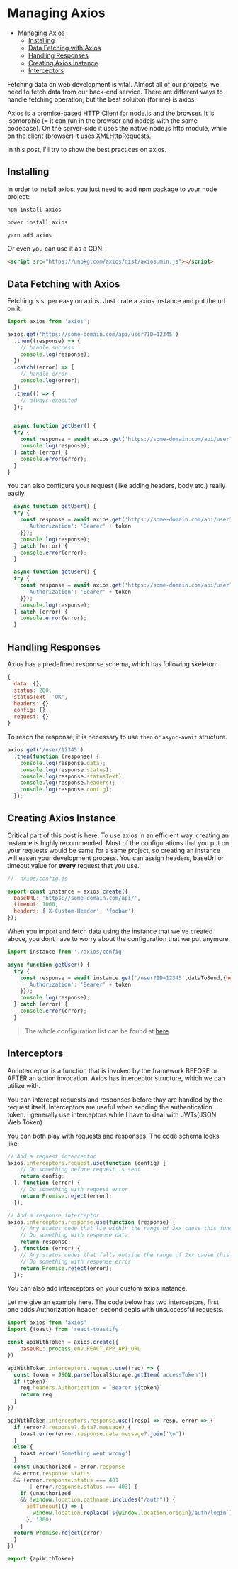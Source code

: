 # Managing Axios

- [Managing Axios](#managing-axios)
  - [Installing](#installing)
  - [Data Fetching with Axios](#data-fetching-with-axios)
  - [Handling Responses](#handling-responses)
  - [Creating Axios Instance](#creating-axios-instance)
  - [Interceptors](#interceptors)

Fetching data on web development is vital. Almost all of our projects, we need to fetch data from our back-end service. There are different ways to handle fetching operation, but the best soluiton (for me) is axios.

[Axios](https://axios-http.com/docs/intro) is a promise-based HTTP Client for node.js and the browser. It is isomorphic (= it can run in the browser and nodejs with the same codebase). On the server-side it uses the native node.js http module, while on the client (browser) it uses XMLHttpRequests.

In this post, I'll try to show the best practices on axios.

## Installing

In order to install axios, you just need to add npm package to your node project:

```js
npm install axios

bower install axios

yarn add axios
```

Or even you can use it as a CDN:

```html
<script src="https://unpkg.com/axios/dist/axios.min.js"></script>
```

## Data Fetching with Axios

Fetching is super easy on axios. Just crate a axios instance and put the url on it.

```js
import axios from 'axios';

axios.get('https://some-domain.com/api/user?ID=12345')
  .then((response) => {
    // handle success
    console.log(response);
  })
  .catch((error) => {
    // handle error
    console.log(error);
  })
  .then(() => {
    // always executed
  });


  async function getUser() {
  try {
    const response = await axios.get('https://some-domain.com/api/user?ID=12345');
    console.log(response);
  } catch (error) {
    console.error(error);
  }
}
```

You can also configure your request (like adding headers, body etc.) really easily.

```js
  async function getUser() {
  try {
    const response = await axios.get('https://some-domain.com/api/user?ID=12345',{headers:{
      'Authorization': 'Bearer' + token
    }});
    console.log(response);
  } catch (error) {
    console.error(error);
  }

  async function getUser() {
  try {
    const response = await axios.get('https://some-domain.com/api/user?ID=12345',dataToSend,{headers:{
      'Authorization': 'Bearer' + token
    }});
    console.log(response);
  } catch (error) {
    console.error(error);
  }
```

## Handling Responses

Axios has a predefined response schema, which has following skeleton:

```js
{
  data: {},
  status: 200,
  statusText: 'OK',
  headers: {},
  config: {},
  request: {}
}
```

To reach the response, it is necessary to use `then` or `async-await` structure.

```js
axios.get('/user/12345')
  .then(function (response) {
    console.log(response.data);
    console.log(response.status);
    console.log(response.statusText);
    console.log(response.headers);
    console.log(response.config);
  });
```

## Creating Axios Instance

Critical part of this post is here. To use axios in an efficient way, creating an instance is highly recommended. Most of the configurations that you put on your requests would be same for a same project, so creating an instance will easen your development process. You can assign headers, baseUrl or timeout value for **every** request that you use.

```js
//  axios/config.js

export const instance = axios.create({
  baseURL: 'https://some-domain.com/api/',
  timeout: 1000,
  headers: {'X-Custom-Header': 'foobar'}
});

```

When you import and fetch data using the instance that we've created above, you dont have to worry about the configuration that we put anymore.

```js
import instance from './axios/config'

async function getUser() {
  try {
    const response = await instance.get('/user?ID=12345',dataToSend,{headers:{
      'Authorization': 'Bearer' + token
    }});
    console.log(response);
  } catch (error) {
    console.error(error);
  }
```

> The whole configuration list can be found at [here](https://axios-http.com/docs/req_config)

## Interceptors

An Interceptor is a function that is invoked by the framework BEFORE or AFTER an action invocation. Axios has interceptor structure, which we can utilize with.

You can intercept requests and responses before thay are handled by the request itself. Interceptors are useful when sending the authentication token. I generally use interceptors while I have to deal with JWTs(JSON Web Token)

You can both play with requests and responses. The code schema looks like:

```js
// Add a request interceptor
axios.interceptors.request.use(function (config) {
    // Do something before request is sent
    return config;
  }, function (error) {
    // Do something with request error
    return Promise.reject(error);
  });

// Add a response interceptor
axios.interceptors.response.use(function (response) {
    // Any status code that lie within the range of 2xx cause this function to trigger
    // Do something with response data
    return response;
  }, function (error) {
    // Any status codes that falls outside the range of 2xx cause this function to trigger
    // Do something with response error
    return Promise.reject(error);
  });
```

You can also add interceptors on your custom axios instance.

Let me give an example here. The code below has two interceptors, first one adds Authorization header, second deals with unsuccessful requests.

```js
import axios from 'axios'
import {toast} from 'react-toastify'

const apiWithToken = axios.create({
    baseURL: process.env.REACT_APP_API_URL
})

apiWithToken.interceptors.request.use((req) => {
  const token = JSON.parse(localStorage.getItem('accessToken'))
  if (token){
    req.headers.Authorization = `Bearer ${token}`
    return req
  }
})

apiWithToken.interceptors.response.use((resp) => resp, error => {
  if (error?.response?.data?.message) {
    toast.error(error.response.data.message?.join('\n'))
  }
  else {
    toast.error('Something went wrong')
  }
  const unauthorized = error.response 
  && error.response.status 
  && (error.response.status === 401 
      || error.response.status === 403) {
    if (unauthorized 
    && !window.location.pathname.includes("/auth")) {
      setTimeout(() => {
        window.location.replace(`${window.location.origin}/auth/login`)
      }, 1000)
    }
  return Promise.reject(error)
  }
})

export {apiWithToken}
```
